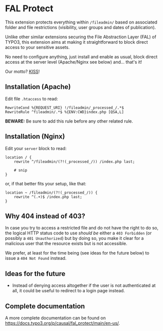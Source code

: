 # FAL Protect

This extension protects everything within `/fileadmin/` based on associated folder and file restrictions (visibility,
user groups and dates of publication).

Unlike other similar extensions securing the File Abstraction Layer (FAL) of TYPO3, this extension aims at making it
straightforward to block direct access to your sensitive assets.

No need to configure anything, just install and enable as usual, block direct access at the server level (Apache/Nginx
see below) and... that's it!

Our motto? [KISS](https://en.wikipedia.org/wiki/KISS_principle)!

## Installation (Apache)

Edit file `.htaccess` to read:

```
RewriteCond %{REQUEST_URI} !/fileadmin/_processed_/.*$
RewriteRule ^fileadmin/.*$ %{ENV:CWD}index.php [QSA,L]
```

**BEWARE:** Be sure to add this rule before any other related rule.

## Installation (Nginx)

Edit your `server` block to read:

```
location / {
    rewrite ^/fileadmin/(?!(_processed_/)) /index.php last;

    # snip
}
```

or, if that better fits your setup, like that:

```
location ~ /fileadmin/(?!(_processed_/)) {
    rewrite ^(.+)$ /index.php last;
}
```

## Why 404 instead of 403?

In case you try to access a restricted file and do not have the right to do so, the logical HTTP status code to use
_should be_ either a `403 Forbidden` (or possibly a `401 Unauthorized`) but by doing so, you make it clear for a
malicious user that the resource exists but is not accessible.

We prefer, at least for the time being (see ideas for the future below) to issue a `404 Not Found` instead.

## Ideas for the future

* Instead of denying access altogether if the user is not authenticated at all, it could be useful to redirect to a
  login page instead.

## Complete documentation

A more complete documentation can be found on https://docs.typo3.org/p/causal/fal_protect/main/en-us/.
